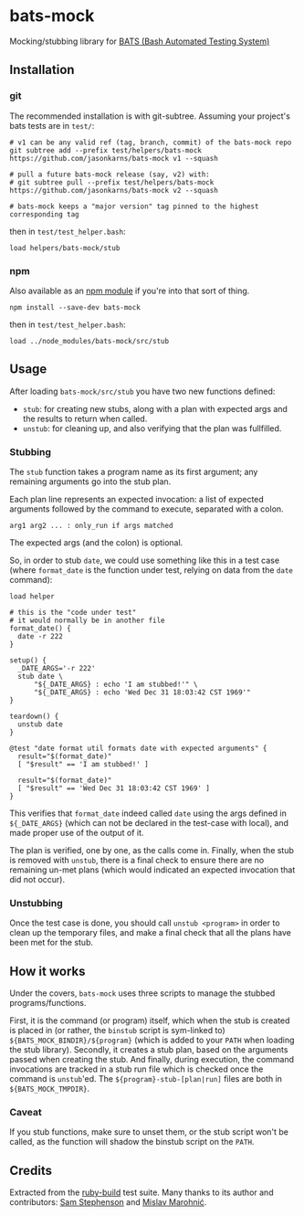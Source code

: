 # bats-mock

Mocking/stubbing library for [BATS (Bash Automated Testing System)][bats-core]

## Installation

### git

The recommended installation is with git-subtree.
Assuming your project's bats tests are in `test/`:

```console
# v1 can be any valid ref (tag, branch, commit) of the bats-mock repo
git subtree add --prefix test/helpers/bats-mock https://github.com/jasonkarns/bats-mock v1 --squash

# pull a future bats-mock release (say, v2) with:
# git subtree pull --prefix test/helpers/bats-mock https://github.com/jasonkarns/bats-mock v2 --squash

# bats-mock keeps a "major version" tag pinned to the highest corresponding tag
```

then in `test/test_helper.bash`:

```bats
load helpers/bats-mock/stub
```

### npm

Also available as an [npm module](https://www.npmjs.com/package/bats-mock)
if you're into that sort of thing.

```console
npm install --save-dev bats-mock
```

then in `test/test_helper.bash`:

```bats
load ../node_modules/bats-mock/src/stub
```

## Usage

After loading `bats-mock/src/stub` you have two new functions defined:

- `stub`: for creating new stubs,
  along with a plan with expected args and the results to return when called.
- `unstub`: for cleaning up, and also verifying that the plan was fullfilled.

### Stubbing

The `stub` function takes a program name as its first argument;
any remaining arguments go into the stub plan.

Each plan line represents an expected invocation:
a list of expected arguments followed by the command to execute,
separated with a colon.

```text
arg1 arg2 ... : only_run if args matched
```

The expected args (and the colon) is optional.

So, in order to stub `date`,
we could use something like this in a test case
(where `format_date` is the function under test,
relying on data from the `date` command):

```bats
load helper

# this is the "code under test"
# it would normally be in another file
format_date() {
  date -r 222
}

setup() {
  _DATE_ARGS='-r 222'
  stub date \
      "${_DATE_ARGS} : echo 'I am stubbed!'" \
      "${_DATE_ARGS} : echo 'Wed Dec 31 18:03:42 CST 1969'"
}

teardown() {
  unstub date
}

@test "date format util formats date with expected arguments" {
  result="$(format_date)"
  [ "$result" == 'I am stubbed!' ]

  result="$(format_date)"
  [ "$result" == 'Wed Dec 31 18:03:42 CST 1969' ]
}
```

This verifies that `format_date` indeed called `date`
using the args defined in `${_DATE_ARGS}`
(which can not be declared in the test-case with local),
and made proper use of the output of it.

The plan is verified, one by one, as the calls come in.
Finally, when the stub is removed with `unstub`,
there is a final check to ensure there are no remaining un-met plans
(which would indicated an expected invocation that did not occur).

### Unstubbing

Once the test case is done,
you should call `unstub <program>` in order to clean up the temporary files,
and make a final check that all the plans have been met for the stub.

## How it works

Under the covers, `bats-mock` uses three scripts to manage the stubbed programs/functions.

First, it is the command (or program) itself,
which when the stub is created is placed in
(or rather, the `binstub` script is sym-linked to)
`${BATS_MOCK_BINDIR}/${program}`
(which is added to your `PATH` when loading the stub library).
Secondly, it creates a stub plan,
based on the arguments passed when creating the stub.
And finally, during execution, the command invocations are
tracked in a stub run file which is checked once the command is `unstub`'ed.
The `${program}-stub-[plan|run]` files are both in `${BATS_MOCK_TMPDIR}`.

### Caveat

If you stub functions, make sure to unset them,
or the stub script won't be called,
as the function will shadow the binstub script on the `PATH`.

## Credits

Extracted from the [ruby-build][] test suite.
Many thanks to its author and contributors:
[Sam Stephenson][sstephenson] and [Mislav Marohnić][mislav].

[ruby-build]: https://github.com/sstephenson/ruby-build
[sstephenson]: https://github.com/sstephenson
[mislav]: https://github.com/mislav
[bats-core]: https://github.com/bats-core
